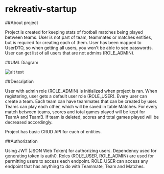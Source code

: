 # rekreativ-startup

##About project

Project is created for keeping stats of football matches being played between teams. User is not part of team, teammates or matches entities, but is required for creating each of them. User has been mapped to UserDTO, so when getting all users, you won't be able to see passwords. User can get list of all users that are not admins (ROLE_ADMIN).

##UML Diagram

![alt text](https://github.com/salexdxd/rekreativ-startup/blob/main/src/main/resources/static/UML/RekreativUML.drawio.png?raw=true)

##Description

User with admin role (ROLE_ADMIN) is initialized when project is ran. When registering, user gets a default user role (ROLE_USER). Every user can create a team. Each team can have teammates that can be created by user. Teams can play each other, which will be saved in table Matches. For every match between teams, scores and total games played will be kept for TeamA and TeamB. If team is deleted, scores and total games played will be decreased accordingly.

Project has basic CRUD API for each of entities.

##Authorization

Using JWT (JSON Web Token) for authorizing users. Dependency used for generating token is auth0. Roles (ROLE_USER, ROLE_ADMIN) are used for permitting users to access each endpoint. ROLE_USER can access any endpoint that has anything to do with Teammate, Team and Matches.



